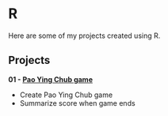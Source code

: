 # R
Here are some of my projects created using R.

## Projects
**01 - [Pao Ying Chub game](https://colab.research.google.com/drive/1evUxRn2LPRKhM1d41TzzAbrpRdT4Arvt?usp=sharing)**
- Create Pao Ying Chub game
- Summarize score when game ends
